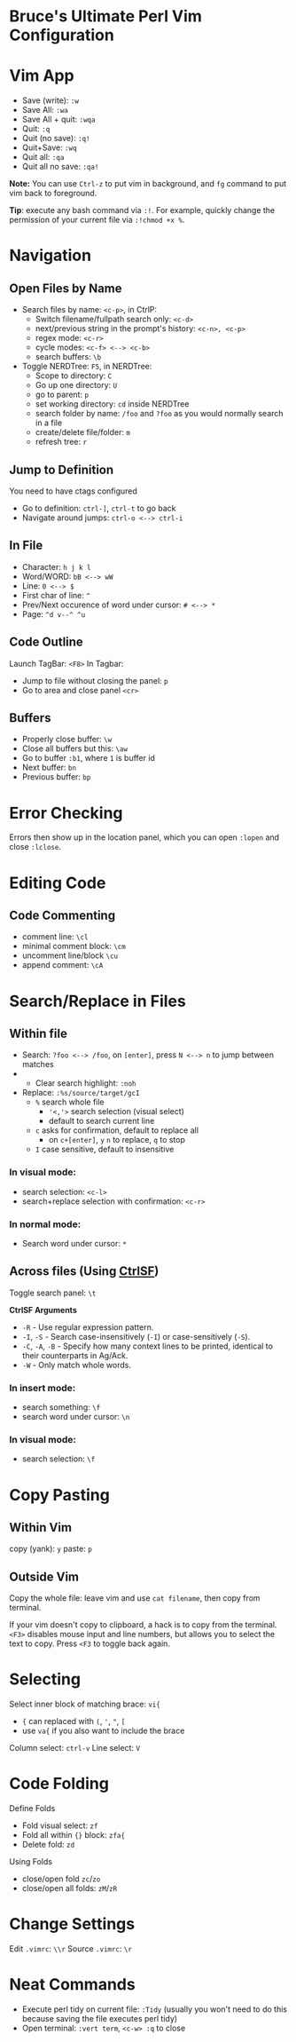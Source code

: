 Bruce's Ultimate Perl Vim Configuration
===================================

# Vim App

 - Save (write): `:w`
 - Save All: `:wa`
 - Save All + quit: `:wqa`
 - Quit: `:q`
 - Quit (no save): `:q!`
 - Quit+Save: `:wq`
 - Quit all: `:qa`
 - Quit all no save: `:qa!`
 
**Note:** You can use `Ctrl-z` to put vim in background, and `fg` command to put vim back to foreground.

**Tip**: execute any bash command via `:!`. For example, quickly change the permission of your current file via `:!chmod +x %`.

# Navigation

## Open Files by Name

 - Search files by name: `<c-p>`, in CtrlP:
   - Switch filename/fullpath search only: `<c-d>`
   - next/previous string in the prompt's history: `<c-n>, <c-p>`
   - regex mode: `<c-r>`
   - cycle modes: `<c-f> <--> <c-b>`
   - search buffers: `\b`
 - Toggle NERDTree: `F5`, in NERDTree:
   - Scope to directory: `C`
   - Go up one directory: `U`
   - go to parent: `p`
   - set working directory: `cd` inside NERDTree
   - search folder by name: `/foo` and `?foo` as you would normally search in a file
   - create/delete file/folder: `m`
   - refresh tree: `r`

## Jump to Definition

You need to have ctags configured

 - Go to definition: `ctrl-]`, `ctrl-t` to go back
 - Navigate around jumps: `ctrl-o <--> ctrl-i`
 
## In File

 - Character: `h j k l`
 - Word/WORD: `bB <--> wW`
 - Line: `0 <--> $`
 - First char of line: `^`
 - Prev/Next occurence of word under cursor: `# <--> *`
 - Page: `^d v--^ ^u`
 
## Code Outline

Launch TagBar: `<F8>`
In Tagbar:
 - Jump to file without closing the panel: `p`
 - Go to area and close panel `<cr>`
 
## Buffers

 - Properly close buffer: `\w`
 - Close all buffers but this: `\aw`
 - Go to buffer `:b1`, where `1` is buffer id
 - Next buffer: `bn`
 - Previous buffer: `bp`

# Error Checking

Errors then show up in the location panel, which you can open `:lopen` and close `:lclose`.

# Editing Code

## Code Commenting

 - comment line: `\cl`
 - minimal comment block: `\cm`
 - uncomment line/block `\cu`
 - append comment: `\cA`

# Search/Replace in Files

## Within file

- Search: `?foo <--> /foo`, on `[enter]`, press `N <--> n` to jump between matches
- 	- Clear search highlight: `:noh` 
- Replace: `:%s/source/target/gcI`
	- `%` search whole file
        - `'<,'>` search selection (visual select)
        - default to search current line
	- `c` asks for confirmation, default to replace all
		- on `c+[enter]`, `y` `n` to replace, `q` to stop
	- `I` case sensitive, default to insensitive

### In visual mode:

 - search selection: `<c-l>`
 - search+replace selection with confirmation: `<c-r>`

### In normal mode:
 - Search word under cursor: `*`
 
## Across files (Using [CtrlSF](https://github.com/dyng/ctrlsf.vim))

Toggle search panel: `\t`

**CtrlSF Arguments**
- `-R` - Use regular expression pattern.
- `-I`, `-S` - Search case-insensitively (`-I`) or case-sensitively (`-S`).
- `-C`, `-A`, `-B` - Specify how many context lines to be printed, identical to their counterparts in Ag/Ack.
- `-W` - Only match whole words.

### In insert mode:

 - search something: `\f`
 - search word under cursor: `\n`

### In visual mode:

 - search selection: `\f`

# Copy Pasting 

## Within Vim

copy (yank): `y`
paste: `p`

## Outside Vim

Copy the whole file: leave vim and use `cat filename`, then copy from terminal.

If your vim doesn't copy to clipboard, a hack is to copy from the terminal. `<F3>` disables mouse input and line numbers, but allows you to select the text to copy. Press `<F3` to toggle back again.

# Selecting

Select inner block of matching brace: `vi{`
 - `{` can replaced with `(`, `'`, `"`, `[` 
 - use `va{` if you also want to include the brace

Column select: `ctrl-v`
Line select: `V`

# Code Folding

Define Folds
- Fold visual select: `zf`
- Fold all within `{}` block: `zfa{`
- Delete fold: `zd`

Using Folds
- close/open fold `zc`/`zo`
- close/open all folds: `zM`/`zR`

# Change Settings

Edit `.vimrc`: `\\r`
Source `.vimrc`: `\r`

# Neat Commands

 - Execute perl tidy on current file: `:Tidy` (usually you won't need to do this because saving the file executes perl tidy)
 - Open terminal: `:vert term`, `<c-w> :q` to close
 
